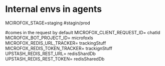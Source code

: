 # Internal envs in agents

MCIROFOX_STAGE=staging #stagin/prod

#comes in the request by default
MICROFOX_CLIENT_REQUEST_ID= chatId
MICROFOX_BOT_PROJECT_ID= microfoxIs
MICROFOX_REDIS_URL_TRACKER= trackingStuff
MICROFOX_REDIS_TOKEN_TRACKER= trackignStuff
UPSTASH_REDIS_REST_URL= redisShardDb
UPSTASH_REDIS_REST_TOKEN= redisSharedDb
